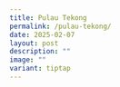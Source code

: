 ```yaml
---
title: Pulau Tekong
permalink: /pulau-tekong/
date: 2025-02-07
layout: post
description: ""
image: ""
variant: tiptap
---
```

